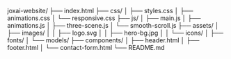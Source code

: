 joxai-website/
├── index.html
├── css/
│   ├── styles.css
│   ├── animations.css
│   └── responsive.css
├── js/
│   ├── main.js
│   ├── animations.js
│   ├── three-scene.js
│   └── smooth-scroll.js
├── assets/
│   ├── images/
│   │   ├── logo.svg
│   │   ├── hero-bg.jpg
│   │   └── icons/
│   ├── fonts/
│   └── models/
├── components/
│   ├── header.html
│   ├── footer.html
│   └── contact-form.html
└── README.md
